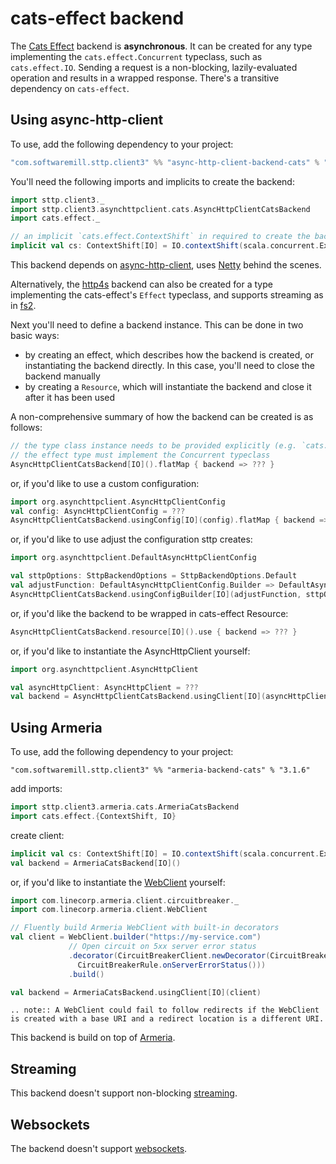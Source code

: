 # cats-effect backend

The [Cats Effect](https://github.com/typelevel/cats-effect) backend is **asynchronous**. It can be created for any type implementing the `cats.effect.Concurrent` typeclass, such as `cats.effect.IO`. Sending a request is a non-blocking, lazily-evaluated operation and results in a wrapped response. There's a transitive dependency on `cats-effect`. 

## Using async-http-client

To use, add the following dependency to your project:

```scala
"com.softwaremill.sttp.client3" %% "async-http-client-backend-cats" % "3.1.6"
```

You'll need the following imports and implicits to create the backend:

```scala
import sttp.client3._
import sttp.client3.asynchttpclient.cats.AsyncHttpClientCatsBackend
import cats.effect._

// an implicit `cats.effect.ContextShift` in required to create the backend; here, for `cats.effect.IO`:
implicit val cs: ContextShift[IO] = IO.contextShift(scala.concurrent.ExecutionContext.global)
```
           
This backend depends on [async-http-client](https://github.com/AsyncHttpClient/async-http-client), uses [Netty](http://netty.io) behind the scenes. 

Alternatively, the [http4s](http4s.md) backend can also be created for a type implementing the cats-effect's `Effect` typeclass, and supports streaming as in [fs2](fs2.md).

Next you'll need to define a backend instance. This can be done in two basic ways:

* by creating an effect, which describes how the backend is created, or instantiating the backend directly. In this case, you'll need to close the backend manually
* by creating a `Resource`, which will instantiate the backend and close it after it has been used

A non-comprehensive summary of how the backend can be created is as follows:

```scala
// the type class instance needs to be provided explicitly (e.g. `cats.effect.IO`). 
// the effect type must implement the Concurrent typeclass
AsyncHttpClientCatsBackend[IO]().flatMap { backend => ??? }
```

or, if you'd like to use a custom configuration:

```scala
import org.asynchttpclient.AsyncHttpClientConfig
val config: AsyncHttpClientConfig = ???
AsyncHttpClientCatsBackend.usingConfig[IO](config).flatMap { backend => ??? }
```

or, if you'd like to use adjust the configuration sttp creates:

```scala
import org.asynchttpclient.DefaultAsyncHttpClientConfig

val sttpOptions: SttpBackendOptions = SttpBackendOptions.Default  
val adjustFunction: DefaultAsyncHttpClientConfig.Builder => DefaultAsyncHttpClientConfig.Builder = ???
AsyncHttpClientCatsBackend.usingConfigBuilder[IO](adjustFunction, sttpOptions).flatMap { backend => ??? }
```

or, if you'd like the backend to be wrapped in cats-effect Resource:

```scala
AsyncHttpClientCatsBackend.resource[IO]().use { backend => ??? }
```

or, if you'd like to instantiate the AsyncHttpClient yourself:

```scala
import org.asynchttpclient.AsyncHttpClient

val asyncHttpClient: AsyncHttpClient = ???  
val backend = AsyncHttpClientCatsBackend.usingClient[IO](asyncHttpClient)
```

## Using Armeria

To use, add the following dependency to your project:

```
"com.softwaremill.sttp.client3" %% "armeria-backend-cats" % "3.1.6"
```

add imports:

```scala
import sttp.client3.armeria.cats.ArmeriaCatsBackend
import cats.effect.{ContextShift, IO}
```

create client:

```scala
implicit val cs: ContextShift[IO] = IO.contextShift(scala.concurrent.ExecutionContext.global)
val backend = ArmeriaCatsBackend[IO]()
```

or, if you'd like to instantiate the [WebClient](https://armeria.dev/docs/client-http) yourself:

```scala
import com.linecorp.armeria.client.circuitbreaker._
import com.linecorp.armeria.client.WebClient

// Fluently build Armeria WebClient with built-in decorators
val client = WebClient.builder("https://my-service.com")
             // Open circuit on 5xx server error status
             .decorator(CircuitBreakerClient.newDecorator(CircuitBreaker.ofDefaultName(),
               CircuitBreakerRule.onServerErrorStatus()))
             .build()

val backend = ArmeriaCatsBackend.usingClient[IO](client)
```

```eval_rst
.. note:: A WebClient could fail to follow redirects if the WebClient is created with a base URI and a redirect location is a different URI.
```

This backend is build on top of [Armeria](https://armeria.dev/docs/client-http).

## Streaming

This backend doesn't support non-blocking [streaming](../requests/streaming.md).

## Websockets

The backend doesn't support [websockets](../websockets.md).
